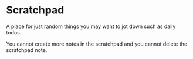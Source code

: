 # Scratchpad

A place for just random things you may want to jot down such as daily todos.

You cannot create more notes in the scratchpad and you cannot delete the scratchpad note.
